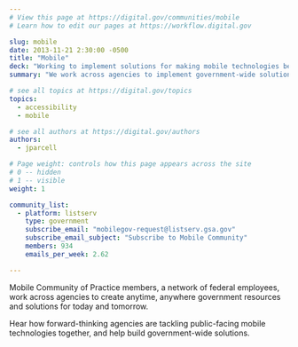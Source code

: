 ```yaml
---
# View this page at https://digital.gov/communities/mobile
# Learn how to edit our pages at https://workflow.digital.gov

slug: mobile
date: 2013-11-21 2:30:00 -0500
title: "Mobile"
deck: "Working to implement solutions for making mobile technologies better in government"
summary: "We work across agencies to implement government-wide solutions for making mobile technologies better."

# see all topics at https://digital.gov/topics
topics:
  - accessibility
  - mobile

# see all authors at https://digital.gov/authors
authors:
  - jparcell

# Page weight: controls how this page appears across the site
# 0 -- hidden
# 1 -- visible
weight: 1

community_list:
  - platform: listserv
    type: government
    subscribe_email: "mobilegov-request@listserv.gsa.gov"
    subscribe_email_subject: "Subscribe to Mobile Community"
    members: 934
    emails_per_week: 2.62

---
```


Mobile Community of Practice members, a network of federal employees, work across agencies to create anytime, anywhere government resources and solutions for today and tomorrow.

Hear how forward-thinking agencies are tackling public-facing mobile technologies together, and help build government-wide solutions.
